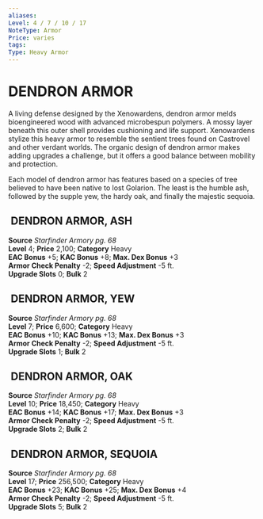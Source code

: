 ```yaml
---
aliases: 
Level: 4 / 7 / 10 / 17
NoteType: Armor
Price: varies
tags: 
Type: Heavy Armor
---
```

# DENDRON ARMOR
A living defense designed by the Xenowardens, dendron armor melds bioengineered wood with advanced microbespun polymers. A mossy layer beneath this outer shell provides cushioning and life support. Xenowardens stylize this heavy armor to resemble the sentient trees found on Castrovel and other verdant worlds. The organic design of dendron armor makes adding upgrades a challenge, but it offers a good balance between mobility and protection.  
  
Each model of dendron armor has features based on a species of tree believed to have been native to lost Golarion. The least is the humble ash, followed by the supple yew, the hardy oak, and finally the majestic sequoia.  

##  DENDRON ARMOR, ASH

**Source** _Starfinder Armory pg. 68_  
**Level** 4; **Price** 2,100; **Category** Heavy  
**EAC Bonus** +5; **KAC Bonus** +8; **Max. Dex Bonus** +3  
**Armor Check Penalty** -2; **Speed Adjustment** -5 ft.  
**Upgrade Slots** 0; **Bulk** 2

##  DENDRON ARMOR, YEW

**Source** _Starfinder Armory pg. 68_  
**Level** 7; **Price** 6,600; **Category** Heavy  
**EAC Bonus** +10; **KAC Bonus** +13; **Max. Dex Bonus** +3  
**Armor Check Penalty** -2; **Speed Adjustment** -5 ft.  
**Upgrade Slots** 1; **Bulk** 2

##  DENDRON ARMOR, OAK

**Source** _Starfinder Armory pg. 68_  
**Level** 10; **Price** 18,450; **Category** Heavy  
**EAC Bonus** +14; **KAC Bonus** +17; **Max. Dex Bonus** +3  
**Armor Check Penalty** -2; **Speed Adjustment** -5 ft.  
**Upgrade Slots** 2; **Bulk** 2

##  DENDRON ARMOR, SEQUOIA

**Source** _Starfinder Armory pg. 68_  
**Level** 17; **Price** 256,500; **Category** Heavy  
**EAC Bonus** +23; **KAC Bonus** +25; **Max. Dex Bonus** +4  
**Armor Check Penalty** -2; **Speed Adjustment** -5 ft.  
**Upgrade Slots** 5; **Bulk** 2